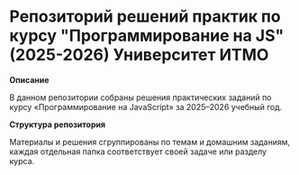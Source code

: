 # Репозиторий решений практик по курсу "Программирование на JS" (2025-2026) Университет ИТМО

**Описание**  

В данном репозитории собраны решения практических заданий по курсу «Программирование на JavaScript» за 2025–2026 учебный год.

**Структура репозитория**  

Материалы и решения сгруппированы по темам и домашним заданиям, каждая отдельная папка соответствует своей задаче или разделу курса.